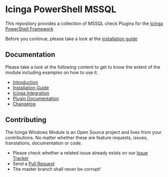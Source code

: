 # Icinga PowerShell MSSQL

This repository provides a collection of MSSQL check Plugins for the [Icinga PowerShell Framework](https://github.com/Icinga/icinga-powershell-framework)

Before you continue, please take a look at the [installation guide](doc/02-Installation.md)

## Documentation

Please take a look at the following content to get to know the extent of the module including examples on how to use it.

* [Introduction](doc/01-Introduction.md)
* [Installation Guide](doc/02-Installation.md)
* [Icinga Integration](doc/03-Icinga-Integration.md)
* [Plugin Documentation](doc/10-Icinga-Plugins.md)
* [Changelog](doc/31-Changelog.md)

## Contributing

The Icinga Windows Module is an Open Source project and lives from your contributions. No matter whether these are feature requests, issues, translations, documentation or code.

* Please check whether a related issue already exists on our [Issue Tracker](https://github.com/Icinga/icinga-powershell-mssql/issues)
* Send a [Pull Request](https://github.com/Icinga/icinga-powershell-mssql/pulls)
* The master branch shall never be corrupt!

